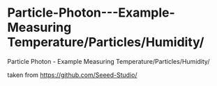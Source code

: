 # Particle-Photon---Example-Measuring Temperature/Particles/Humidity/
Particle Photon - Example Measuring Temperature/Particles/Humidity/

taken from https://github.com/Seeed-Studio/

